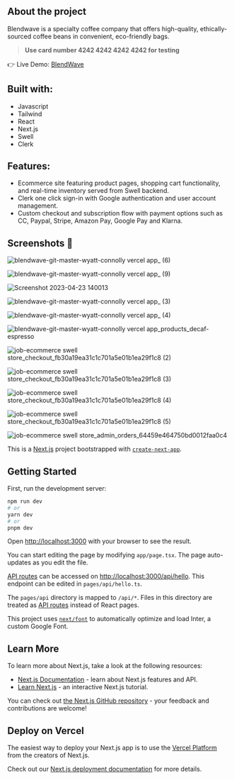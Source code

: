 ## About the project

Blendwave is a specialty coffee company that offers high-quality, ethically-sourced coffee beans in convenient, eco-friendly bags.

> **Use card number 4242 4242 4242 4242 for testing**

:point_right: Live Demo: [BlendWave](https://blendwave-git-master-wyatt-connolly.vercel.app/)

## Built with:
- Javascript
- Tailwind 
- React 
- Next.js
- Swell
- Clerk

## Features:
- Ecommerce site featuring product pages, shopping cart functionality, and real-time inventory served from Swell backend.
- Clerk one click sign-in with Google authentication and user account management.
- Custom checkout and subscription flow with payment options such as CC, Paypal, Stripe, Amazon Pay, Google Pay and Klarna.

## Screenshots :camera_flash:
![blendwave-git-master-wyatt-connolly vercel app_ (6)](https://user-images.githubusercontent.com/88942814/233865787-34dc878f-a78d-4b69-90a1-e2e04ac0dc50.png)

![blendwave-git-master-wyatt-connolly vercel app_ (9)](https://user-images.githubusercontent.com/88942814/233865926-a6c33b1e-412d-4c4d-acb4-6620f6bbced7.png)

![Screenshot 2023-04-23 140013](https://user-images.githubusercontent.com/88942814/233866051-c54eed4d-cdea-4818-b83d-700bfd5b6ac8.png)


![blendwave-git-master-wyatt-connolly vercel app_ (3)](https://user-images.githubusercontent.com/88942814/233865505-15950ca8-fc43-4c55-8081-bd997930ef72.png)

![blendwave-git-master-wyatt-connolly vercel app_ (4)](https://user-images.githubusercontent.com/88942814/233865526-e51cfa17-1998-4b37-abd1-695229827ee9.png)

![blendwave-git-master-wyatt-connolly vercel app_products_decaf-espresso](https://user-images.githubusercontent.com/88942814/233866127-5f16ef15-1332-45ae-9f43-9214b3929993.png)

![job-ecommerce swell store_checkout_fb30a19ea31c1c701a5e01b1ea29f1c8 (2)](https://user-images.githubusercontent.com/88942814/233866334-2373b50e-da15-411d-9767-4720b96bf531.png)

![job-ecommerce swell store_checkout_fb30a19ea31c1c701a5e01b1ea29f1c8 (3)](https://user-images.githubusercontent.com/88942814/233866346-cf51a9cf-18fd-47a6-8fe9-a2edf047d630.png)

![job-ecommerce swell store_checkout_fb30a19ea31c1c701a5e01b1ea29f1c8 (4)](https://user-images.githubusercontent.com/88942814/233866367-feacc6f7-0ff3-42e7-845e-b90de8bfa0ab.png)

![job-ecommerce swell store_checkout_fb30a19ea31c1c701a5e01b1ea29f1c8 (5)](https://user-images.githubusercontent.com/88942814/233866391-f019d158-399a-4a10-a196-99d143fa7b6b.png)

![job-ecommerce swell store_admin_orders_64459e464750bd0012faa0c4](https://user-images.githubusercontent.com/88942814/234060082-064a3a36-b66c-4626-8203-f86120b1a2d8.png)

This is a [Next.js](https://nextjs.org/) project bootstrapped with [`create-next-app`](https://github.com/vercel/next.js/tree/canary/packages/create-next-app).

## Getting Started

First, run the development server:

```bash
npm run dev
# or
yarn dev
# or
pnpm dev
```

Open [http://localhost:3000](http://localhost:3000) with your browser to see the result.

You can start editing the page by modifying `app/page.tsx`. The page auto-updates as you edit the file.

[API routes](https://nextjs.org/docs/api-routes/introduction) can be accessed on [http://localhost:3000/api/hello](http://localhost:3000/api/hello). This endpoint can be edited in `pages/api/hello.ts`.

The `pages/api` directory is mapped to `/api/*`. Files in this directory are treated as [API routes](https://nextjs.org/docs/api-routes/introduction) instead of React pages.

This project uses [`next/font`](https://nextjs.org/docs/basic-features/font-optimization) to automatically optimize and load Inter, a custom Google Font.

## Learn More

To learn more about Next.js, take a look at the following resources:

- [Next.js Documentation](https://nextjs.org/docs) - learn about Next.js features and API.
- [Learn Next.js](https://nextjs.org/learn) - an interactive Next.js tutorial.

You can check out [the Next.js GitHub repository](https://github.com/vercel/next.js/) - your feedback and contributions are welcome!

## Deploy on Vercel

The easiest way to deploy your Next.js app is to use the [Vercel Platform](https://vercel.com/new?utm_medium=default-template&filter=next.js&utm_source=create-next-app&utm_campaign=create-next-app-readme) from the creators of Next.js.

Check out our [Next.js deployment documentation](https://nextjs.org/docs/deployment) for more details.
